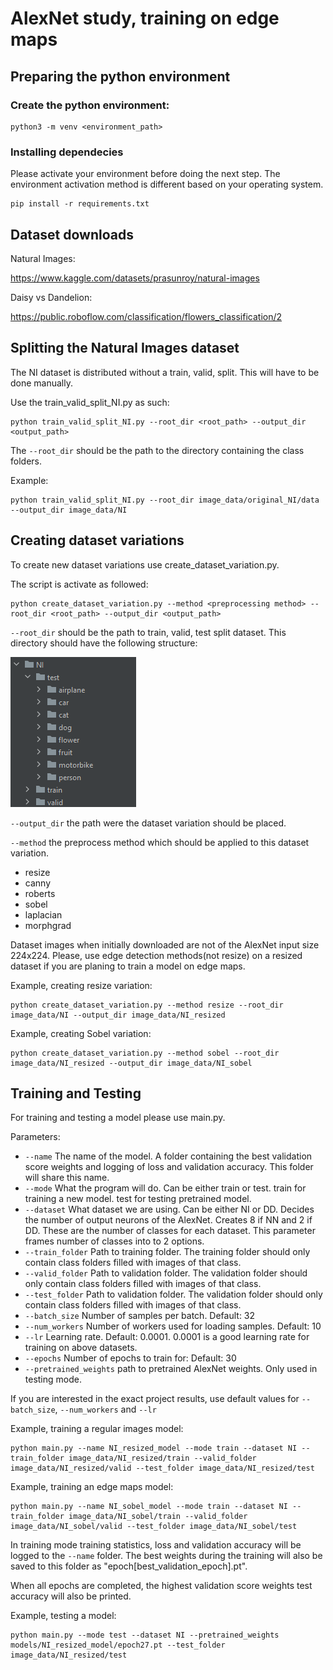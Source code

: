 # AlexNet study, training on edge maps

## Preparing the python environment
### Create the python environment:

    python3 -m venv <environment_path>

### Installing dependecies
Please activate your environment before doing the next step. The environment activation method is different based on your operating system.

    pip install -r requirements.txt

## Dataset downloads
Natural Images:

https://www.kaggle.com/datasets/prasunroy/natural-images

Daisy vs Dandelion:

https://public.roboflow.com/classification/flowers_classification/2

## Splitting the Natural Images dataset
The NI dataset is distributed without a train, valid, split. This will have to be done manually.

Use the train_valid_split_NI.py as such:

    python train_valid_split_NI.py --root_dir <root_path> --output_dir <output_path>

The `--root_dir` should be the path to the directory containing the class folders.

Example:
    
    python train_valid_split_NI.py --root_dir image_data/original_NI/data --output_dir image_data/NI


## Creating dataset variations
To create new dataset variations use create_dataset_variation.py.

The script is activate as followed:

    python create_dataset_variation.py --method <preprocessing method> --root_dir <root_path> --output_dir <output_path>

`--root_dir` should be the path to train, valid, test split dataset. This directory should have the following structure:

![img.png](README_imgs/dataset_setup.png)

`--output_dir` the path were the dataset variation should be placed.

`--method` the preprocess method which should be applied to this dataset variation.

- resize
- canny
- roberts
- sobel
- laplacian
- morphgrad

Dataset images when initially downloaded are not of the AlexNet input size 224x224. Please, use edge detection methods(not resize) on a resized dataset if you are planing to train a model on edge maps.

Example, creating resize variation:

    python create_dataset_variation.py --method resize --root_dir image_data/NI --output_dir image_data/NI_resized

Example, creating Sobel variation:

    python create_dataset_variation.py --method sobel --root_dir image_data/NI_resized --output_dir image_data/NI_sobel

## Training and Testing
For training and testing a model please use main.py.

Parameters:

* `--name` The name of the model. A folder containing the best validation score weights and logging of loss and validation accuracy. This folder will share this name.
* `--mode` What the program will do. Can be either train or test. train for training a new model. test for testing pretrained model. 
* `--dataset` What dataset we are using. Can be either NI or DD. Decides the number of output neurons of the AlexNet. Creates 8 if NN and 2 if DD. These are the number of classes for each dataset. This parameter frames number of classes into to 2 options.
* `--train_folder` Path to training folder. The training folder should only contain class folders filled with images of that class.
* `--valid_folder` Path to validation folder. The validation folder should only contain class folders filled with images of that class.
* `--test_folder` Path to validation folder. The validation folder should only contain class folders filled with images of that class.
* `--batch_size` Number of samples per batch. Default: 32
* `--num_workers` Number of workers used for loading samples. Default: 10
* `--lr` Learning rate. Default: 0.0001. 0.0001 is a good learning rate for training on above datasets.
* `--epochs` Number of epochs to train for: Default: 30
* `--pretrained_weights` path to pretrained AlexNet weights. Only used in testing mode.

If you are interested in the exact project results, use default values for `--batch_size`, `--num_workers` and `--lr`

Example, training a regular images model:

    python main.py --name NI_resized_model --mode train --dataset NI --train_folder image_data/NI_resized/train --valid_folder image_data/NI_resized/valid --test_folder image_data/NI_resized/test

    
Example, training an edge maps model:
    
    python main.py --name NI_sobel_model --mode train --dataset NI --train_folder image_data/NI_sobel/train --valid_folder image_data/NI_sobel/valid --test_folder image_data/NI_sobel/test


In training mode training statistics, loss and validation accuracy will be logged to the `--name` folder. The best weights during the training will also be saved to this folder as "epoch[best_validation_epoch].pt".

When all epochs are completed, the highest validation score weights test accuracy will also be printed.

Example, testing a model:

    python main.py --mode test --dataset NI --pretrained_weights models/NI_resized_model/epoch27.pt --test_folder image_data/NI_resized/test
